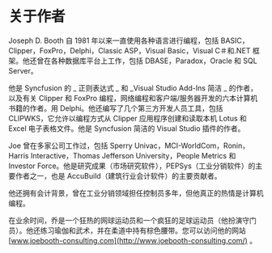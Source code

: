 # 关于作者

Joseph D. Booth 自 1981 年以来一直使用各种语言进行编程，包括 BASIC，Clipper，FoxPro，Delphi，Classic ASP，Visual Basic，Visual C＃和.NET 框架。他还曾在各种数据库平台上工作，包括 DBASE，Paradox，Oracle 和 SQL Server。

他是 Syncfusion 的 _ 正则表达式 _ 和 _Visual Studio Add-Ins 简洁 _ 的作者，以及有关 Clipper 和 FoxPro 编程，网络编程和客户端/服务器开发的六本计算机书籍的作者。用 Delphi。他还编写了几个第三方开发人员工具，包括 CLIPWKS，它允许以编程方式从 Clipper 应用程序创建和读取本机 Lotus 和 Excel 电子表格文件。他是 Syncfusion 简洁的 Visual Studio 插件的作者。

Joe 曾在多家公司工作过，包括 Sperry Univac，MCI-WorldCom，Ronin，Harris Interactive，Thomas Jefferson University，People Metrics 和 Investor Force。他是研究成果（市场研究软件），PEPSys（工业分销软件）的主要作者之一，也是 AccuBuild（建筑行业会计软件）的主要贡献者。

他还拥有会计背景，曾在工业分销领域担任控制员多年，但他真正的热情是计算机编程。

在业余时间，乔是一个狂热的网球运动员和一个疯狂的足球运动员（他扮演守门员）。他还练习瑜伽和武术，并在柔道中持有棕色腰带。您可以访问他的网站 [www.joebooth-consulting.com](http://www.joebooth-consulting.com/) 。